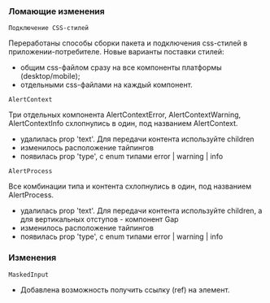 ### Ломающие изменения

`Подключение CSS-стилей`

Переработаны способы сборки пакета и подключения css-стилей в приложении-потребителе. Новые варианты поставки стилей:
- общим css-файлом сразу на все компоненты платформы (desktop/mobile);
- отдельными css-файлами на каждый компонент.

`AlertContext`

Три отдельных компонента AlertContextError, AlertContextWarning, AlertContextInfo схлопнулись в один, под названием AlertContext.
- удалилась prop 'text'. Для передачи контента используйте children
- изменилось расположение тайпингов
- появилась prop 'type', с enum типами error | warning | info

`AlertProcess`

Все комбинации типа и контента схлопнулись в один, под названием AlertProcess.
 - удалилась prop 'text'. Для передачи контента используйте children, а для вертикальных отступов - компонент Gap
 - изменилось расположение тайпингов
 - появилась prop 'type', с enum типами error | warning | info
 
 ### Изменения
 
`MaskedInput`
 
 - Добавлена возможность получить ссылку (ref) на элемент.
  
